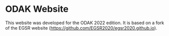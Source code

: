 # ODAK Website

This website was developed for the ODAK 2022 edition. It is based on a fork of the EGSR website (https://github.com/EGSR2020/egsr2020.github.io).
